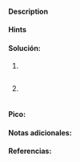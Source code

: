 
#### Description



#### Hints 



#### Solución:

1.

````

`````

2.

````

`````


#### Pico:


#### Notas adicionales:


#### Referencias:



